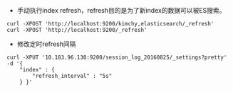 - 手动执行index refresh，refresh目的是为了新index的数据可以被ES搜索。
```
curl -XPOST 'http://localhost:9200/kimchy,elasticsearch/_refresh'
curl -XPOST 'http://localhost:9200/_refresh'
```


- 修改定时refresh间隔
```
curl -XPUT '10.183.96.130:9200/session_log_20160825/_settings?pretty' -d '{
    "index" : {
        "refresh_interval" : "5s"
    } }'
```
